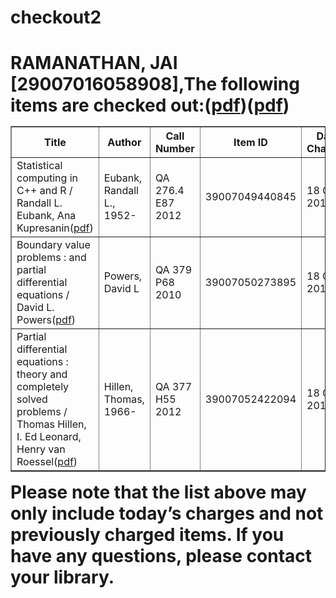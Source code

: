 # checkout2
<h1><div>RAMANATHAN, JAI [29007016058908],The following items are checked out:(<a href="https://drive.google.com/file/d/1NLZpCz1h8ohBXQc-ZUNiUXhxWhVwXA47/view?usp=sharing">pdf</a>)(<a href="https://drive.google.com/file/d/1Nxhugb8jkx6HamoUajMpcb5AD4fBQi-I/view?usp=sharing">pdf</a>)</div>
<div>
<div>
<table border="1">
<tbody>
<tr>
<th>Title</th>
<th>Author</th>
<th>Call Number</th>
<th>Item ID</th>
<th>Date Charged</th>
<th>Date Due</th>
</tr>
<tr>
<td>Statistical computing in C++ and R / Randall L. Eubank, Ana Kupresanin(<a href="https://drive.google.com/file/d/1EOXpX6r25e3j-5VUEubKxE8h4J2f9KqM/view?usp=sharing">pdf</a>)</td>
<td>Eubank, Randall L., 1952-</td>
<td>QA 276.4 E87 2012</td>
<td>39007049440845</td>
<td>18 Oct 2018</td>
<td>01 Nov 2018</td>
</tr>
<tr>
<td>Boundary value problems : and partial differential equations / David L. Powers(<a href="https://drive.google.com/file/d/1S7g4Dp48tsFfuUrVeoi2HG-HK7KRkGoa/view?usp=sharing">pdf</a>)</td>
<td>Powers, David L</td>
<td>QA 379 P68 2010</td>
<td>39007050273895</td>
<td>18 Oct 2018</td>
<td>01 Nov 2018</td>
</tr>
<tr>
<td>Partial differential equations : theory and completely solved problems / Thomas Hillen, I. Ed Leonard, Henry van Roessel(<a href="https://drive.google.com/file/d/1JNH7b4kUjoP9dfdKOi3UJ5qibSOxn6Tx/view?usp=sharing">pdf</a>)</td>
<td>Hillen, Thomas, 1966-</td>
<td>QA 377 H55 2012</td>
<td>39007052422094</td>
<td>18 Oct 2018</td>
<td>01 Nov 2018</td>
</tr>
</tbody>
</table>
Please note that the list above may only include today’s charges and not previously charged items. If you have any questions, please contact your library.

</div>
</div><h1>
